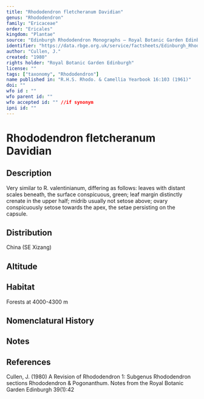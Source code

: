 ```yaml
---
title: "Rhododendron fletcheranum Davidian"
genus: "Rhododendron"
family: "Ericaceae"
order: "Ericales"
kingdom: "Plantae"
source: "Edinburgh Rhododendron Monographs – Royal Botanic Garden Edinburgh"
identifier: "https://data.rbge.org.uk/service/factsheets/Edinburgh_Rhododendron_Monographs.xhtml"
author: "Cullen, J."
created: "1980"
rights holder: "Royal Botanic Garden Edinburgh"
license: ""
tags: ["taxonomy", "Rhododendron"]
name published in: "R.H.S. Rhodo. & Camellia Yearbook 16:103 (1961)"
doi: ""
wfo id : ""
wfo parent id: ""
wfo accepted id: "" //if synonym                      
ipni id: ""
---
```


                       

# Rhododendron fletcheranum Davidian

## Description
Very similar to R. valentinianum, differing as follows: leaves with distant scales beneath, the surface conspicuous, green; leaf margin distinctly crenate in the upper half; midrib usually not setose above; ovary conspicuously setose towards the apex, the setae persisting on the capsule.

## Distribution
China (SE Xizang)

## Altitude


## Habitat
Forests at 4000-4300 m

## Nomenclatural History

                       
## Notes


## References

Cullen, J. (1980) A Revision of Rhododendron 1: Subgenus Rhododendron sections Rhododendron & Pogonanthum. Notes from the Royal Botanic Garden Edinburgh 39(1):42
